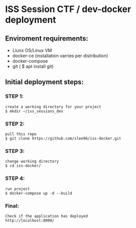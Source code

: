 # ISS Session CTF / dev-docker deployment

## Enviroment requirements:
  - Liunx OS/Linux VM
  - docker-ce (installation varries per distribution)
  - docker-compose  
  - git ( $ apt install git) 

## Initial deployment steps:
  ### STEP 1: 
    create a working directory for your project
    $ mkdir ~/iss_sessions_dev

  ### STEP 2:
    pull this repo
    $ git clone https://github.com/slee96/iss-docker.git

  ### STEP 3:
    change working directory
    $ cd iss-docker/

  ### STEP 4:
    run project 
    $ docker-compose up -d --build 

  ### Final:
    Check if the application has deployed
    http://localhost:8000/


